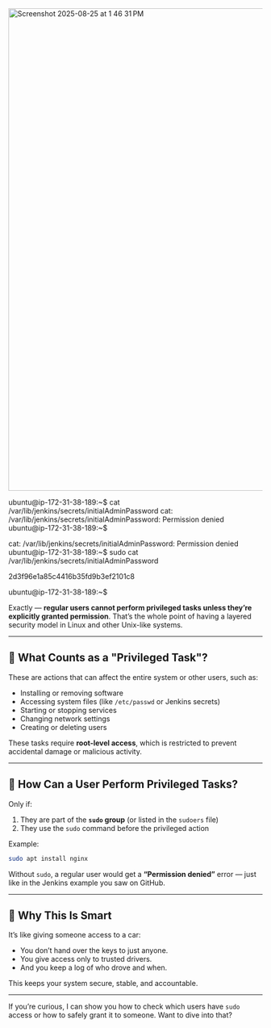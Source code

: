<img width="1470" height="956" alt="Screenshot 2025-08-25 at 1 46 31 PM" src="https://github.com/user-attachments/assets/fe040e54-81e5-44b5-87bd-e56cdfdacf25" />

ubuntu@ip-172-31-38-189:~$ cat /var/lib/jenkins/secrets/initialAdminPassword
cat: /var/lib/jenkins/secrets/initialAdminPassword: Permission denied
ubuntu@ip-172-31-38-189:~$


cat: /var/lib/jenkins/secrets/initialAdminPassword: Permission denied
ubuntu@ip-172-31-38-189:~$ sudo cat /var/lib/jenkins/secrets/initialAdminPassword

2d3f96e1a85c4416b35fd9b3ef2101c8


ubuntu@ip-172-31-38-189:~$


Exactly — **regular users cannot perform privileged tasks unless they’re explicitly granted permission**. That’s the whole point of having a layered security model in Linux and other Unix-like systems.

---

## 🔐 What Counts as a "Privileged Task"?

These are actions that can affect the entire system or other users, such as:
- Installing or removing software
- Accessing system files (like `/etc/passwd` or Jenkins secrets)
- Starting or stopping services
- Changing network settings
- Creating or deleting users

These tasks require **root-level access**, which is restricted to prevent accidental damage or malicious activity.

---

## 🧰 How Can a User Perform Privileged Tasks?

Only if:
1. They are part of the **`sudo` group** (or listed in the `sudoers` file)
2. They use the `sudo` command before the privileged action

Example:
```bash
sudo apt install nginx
```

Without `sudo`, a regular user would get a **“Permission denied”** error — just like in the Jenkins example you saw on GitHub.

---

## 🧠 Why This Is Smart

It’s like giving someone access to a car:
- You don’t hand over the keys to just anyone.
- You give access only to trusted drivers.
- And you keep a log of who drove and when.

This keeps your system secure, stable, and accountable.




---

If you’re curious, I can show you how to check which users have `sudo` access or how to safely grant it to someone. Want to dive into that?
